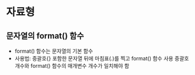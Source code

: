 # 자료형


## 문자열의 format() 함수
- format() 함수는 문자열의 기본 함수
- 사용법: 중괄호{} 포함한 문자열 뒤에 마침표(.)를 찍고 format() 함수 사용
          중괄호 개수와 format() 함수의 매개변수 개수가 일치해야 함
